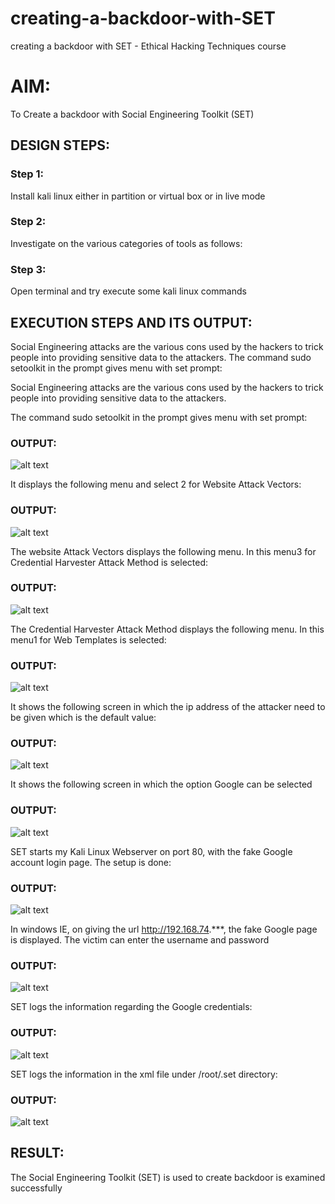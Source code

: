 # creating-a-backdoor-with-SET
creating a backdoor with SET - Ethical Hacking Techniques course

# AIM:
To Create a backdoor with Social Engineering Toolkit (SET)

## DESIGN STEPS:

### Step 1:

Install kali linux either in partition or virtual box or in live mode


### Step 2:

Investigate on the various categories of tools as follows:

### Step 3:

Open terminal and try execute some kali linux commands

## EXECUTION STEPS AND ITS OUTPUT:
Social Engineering attacks are the various cons used by the hackers to trick people into providing sensitive data to the attackers. 
The command sudo setoolkit in the prompt gives menu with set prompt:



 Social Engineering attacks are the various cons used by the hackers to trick people into providing sensitive data to the attackers. 

 The command sudo setoolkit in the prompt gives menu with set prompt:

### OUTPUT:
![alt text](eh1.png)


 It displays the following menu and select 2 for Website Attack Vectors:

### OUTPUT:
![alt text](eh2.png)


 The website Attack Vectors displays the following menu. In this menu3 for Credential Harvester Attack Method is selected:

### OUTPUT:
![alt text](eh3.png)


 The Credential Harvester Attack Method displays the following menu. In this menu1 for Web Templates is selected:

### OUTPUT:
![alt text](eh4.png)


 It shows the following screen in which the ip address of the attacker need to be given which is the default value:


### OUTPUT:
![alt text](eh5.png)


It shows the following screen in which the option Google can be selected

### OUTPUT:
![alt text](eh6.png)

SET starts my Kali Linux Webserver on port 80, with the fake Google account login page. The setup is done:

### OUTPUT:
![alt text](eh7.png)


In windows IE, on giving the url http://192.168.74.***, the fake Google page is displayed. The victim can enter the username and password

### OUTPUT:

![alt text](eh8.png)

SET logs the information regarding the Google credentials:

### OUTPUT:
![alt text](eh9.png)


SET logs the information in the xml file under /root/.set directory:

### OUTPUT:
![alt text](eh10.png)

## RESULT:
The Social Engineering Toolkit (SET) is used to create backdoor is  examined successfully

